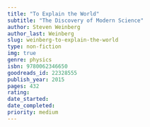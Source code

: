 ```yaml
---
title: "To Explain the World"
subtitle: "The Discovery of Modern Science"
author: Steven Weinberg
author_last: Weinberg
slug: weinberg-to-explain-the-world
type: non-fiction
img: true
genre: physics
isbn: 9780062346650
goodreads_id: 22328555
publish_year: 2015
pages: 432
rating: 
date_started:
date_completed:
priority: medium
---
```

